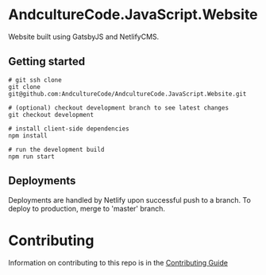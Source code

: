 # AndcultureCode.JavaScript.Website
Website built using GatsbyJS and NetlifyCMS.

## Getting started

```shell
# git ssh clone
git clone git@github.com:AndcultureCode/AndcultureCode.JavaScript.Website.git

# (optional) checkout development branch to see latest changes
git checkout development

# install client-side dependencies
npm install

# run the development build
npm run start
```

## Deployments

Deployments are handled by Netlify upon successful push to a branch. To deploy to production, merge to 'master' branch.

# Contributing

Information on contributing to this repo is in the [Contributing Guide](CONTRIBUTING.md)